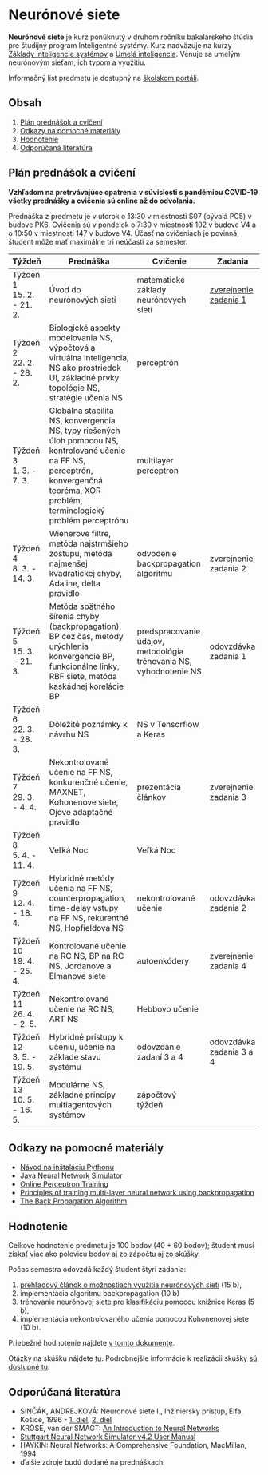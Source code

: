 # Neurónové siete

**Neurónové siete** je kurz ponúknutý v druhom ročníku bakalárskeho štúdia pre študijný program Inteligentné systémy. Kurz nadväzuje na kurzy [Základy inteligencie systémov](http://www.cloudai.sk/courses-zis/) a [Umelá inteligencia](http://www.cloudai.sk/umela-inteligencia/). Venuje sa umelým neurónovým sieťam, ich typom a využitiu.

Informačný list predmetu je dostupný na [školskom portáli](https://maisportal.tuke.sk/portal/studijneProgramy.mais).

## Obsah
1. [Plán prednášok a cvičení](#plan)
2. [Odkazy na pomocné materiály](#links)
3. [Hodnotenie](#grading)
4. [Odporúčaná literatúra](#textbooks)

## Plán prednášok a cvičení <a name="plan"></a>

**Vzhľadom na pretrvávajúce opatrenia v súvislosti s pandémiou COVID-19 všetky prednášky a cvičenia sú online až do odvolania.**

Prednáška z predmetu je v utorok o 13:30 v miestnosti S07 (bývalá PC5) v budove PK6. Cvičenia sú v pondelok o 7:30 v miestnosti 102 v budove V4 a o 10:50 v miestnosti 147 v budove V4. Účasť na cvičeniach je povinná, študent môže mať maximálne tri neúčasti za semester.

| Týždeň                       | Prednáška | Cvičenie                                                           | Zadania                  |
|------------------------------|-----------|--------------------------------------------------------------------|--------------------------|
| Týždeň 1<br>15. 2. - 21. 2.  | Úvod do neurónových sietí  | matematické základy neurónových sietí         | [zverejnenie zadania 1](assignments/assignment1.md)    |
| Týždeň 2<br>22. 2. - 28. 2.   | Biologické aspekty modelovania NS, výpočtová a virtuálna inteligencia, NS ako prostriedok UI, základné prvky topológie NS, stratégie učenia NS | perceptrón |                          |
| Týždeň 3<br>1. 3. - 7. 3.    | Globálna stabilita NS, konvergencia NS, typy riešených úloh pomocou NS, kontrolované učenie na FF NS, perceptrón, konvergenčná teoréma, XOR problém, terminologický problém perceptrónu | multilayer perceptron |                          |
| Týždeň 4<br>8. 3. - 14. 3.   | Wienerove filtre, metóda najstrmšieho zostupu, metóda najmenšej kvadratickej chyby, Adaline, delta pravidlo | odvodenie backpropagation algoritmu        | zverejnenie zadania 2 |
| Týždeň 5<br>15. 3. - 21. 3.  | Metóda spätného šírenia chyby (backpropagation), BP cez čas, metódy urýchlenia konvergencie BP, funkcionálne linky, RBF siete, metóda kaskádnej korelácie BP | predspracovanie údajov, metodológia trénovania NS, vyhodnotenie NS | odovzdávka zadania 1     |
| Týždeň 6<br>22. 3. - 28. 3.  | Dôležité poznámky k návrhu NS | NS v Tensorflow a Keras                |                          |
| Týždeň 7<br>29. 3. - 4. 4.   | Nekontrolované učenie na FF NS, konkurenčné učenie, MAXNET, Kohonenove siete, Ojove adaptačné pravidlo | prezentácia článkov                                                | zverejnenie zadania 3    |
| Týždeň 8<br>5. 4. - 11. 4.   | Veľká Noc | Veľká Noc                                                          |                          |
| Týždeň 9<br>12. 4. - 18. 4.  | Hybridné metódy učenia na FF NS, counterpropagation, time-delay vstupy na FF NS, rekurentné NS, Hopfieldova NS | nekontrolované učenie | odovzdávka zadania 2       |
| Týždeň 10<br>19. 4. - 25. 4. | Kontrolované učenie na RC NS, BP na RC NS, Jordanove a Elmanove siete | autoenkódery  | zverejnenie zadania 4 |
| Týždeň 11<br>26. 4. - 2. 5.  | Nekontrolované učenie na RC NS, ART NS | Hebbovo učenie |                          |
| Týždeň 12<br>3. 5. - 19. 5.  | Hybridné prístupy k učeniu, učenie na základe stavu systému | odovzdanie zadaní 3 a 4                                            | odovzdávka zadania 3 a 4 |
| Týždeň 13<br>10. 5. - 16. 5. | Modulárne NS, základné princípy multiagentových systémov | zápočtový týždeň                                                   |                          |

## Odkazy na pomocné materiály <a name="links"></a>
* [Návod na inštaláciu Pythonu](labs/lab00-getting-started.md)
* [Java Neural Network Simulator](http://www.ra.cs.uni-tuebingen.de/software/JavaNNS/welcome_e.html?fbclid=IwAR3abC_9BxqT_dxwxxD5Qq8uzBY9sIUcnm2_d36JHIrx1k2i4Y1DBm-bVEA)
* [Online Perceptron Training](https://www.cs.utexas.edu/~teammco/misc/perceptron/?fbclid=IwAR1qWNnD9VUoORzx5y0H7_lqo028lquC_B00CCsQelNAInh6GSelRM6YYTQ)
* [Principles of training multi-layer neural network using backpropagation](http://home.agh.edu.pl/~vlsi/AI/backp_t_en/backprop.html)
* [The Back Propagation Algorithm](lectures/The_Back_Propagation_Algorithm.pdf)

## Hodnotenie <a name="grading"></a>

Celkové hodnotenie predmetu je 100 bodov (40 + 60 bodov); študent musí získať viac ako polovicu bodov aj zo zápočtu aj zo skúšky.

Počas semestra odovzdá každý študent štyri zadania:

1. [prehľadový článok o možnostiach využitia neurónových sietí](assignments/assignment1.md) (15 b),
2. implementácia algoritmu backpropagation (10 b)
3. trénovanie neurónovej siete pre klasifikáciu pomocou knižnice Keras (5 b),
4. implementácia nekontrolovaného učenia pomocou Kohonenovej siete (10 b).

Priebežné hodnotenie nájdete [v tomto dokumente](https://docs.google.com/spreadsheets/d/136G83LJc4GKVlvZxxBLwh4AEXameV242nDkN86aO_nI/edit?usp=sharing).

Otázky na skúšku nájdete [tu](exam/skuska_otazky.pdf). Podrobnejšie informácie k realizácii skúšky [sú dostupné tu](exam/exam_info.md).

## Odporúčaná literatúra <a name="textbooks"></a>

* SINČÁK, ANDREJKOVÁ: Neuronové siete I., Inžiniersky prístup, Elfa, Košice, 1996 - [1. diel](lectures/Neuronove_siete_1.pdf), [2. diel](lectures/Neuronove_siete_2.pdf)
* KRÖSE, van der SMAGT: [An Introduction to Neural Networks](lectures/An_Introduction_to_Neural_Networks.pdf)
* [Stuttgart Neural Network Simulator v4.2 User Manual](lectures/SNNS_v4.2._Manual.pdf)
* HAYKIN: Neural Networks: A Comprehensive Foundation, MacMillan, 1994
* ďalšie zdroje budú dodané na prednáškach